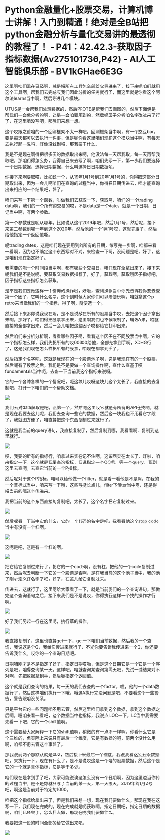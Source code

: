 # Python金融量化+股票交易，计算机博士讲解！入门到精通！绝对是全B站把python金融分析与量化交易讲的最透彻的教程了！ - P41：42.42.3-获取因子指标数据(Av275101736,P42) - AI人工智能俱乐部 - BV1kGHae6E3G

这里啊咱们现在已经啊，就是把所有工具包全部给它导进来了，接下来呢咱们就用这个工具啊，帮我们去完成哎我们因此分析的任务就行了，而这里就是你看这个阿尔法learns当中啊，然后导进几个模块。

UTUS是一会帮我们处理数据的，然后PROTE是帮我们去画图的，然后下面俩是帮我们一会做分析的啊，这是一会咱要用到的，然后呃因子分析咱名字改过来了行了，在这里咱没写吧，那我们来想一想。

这个哎跟之前咱的一个回测框架不太一样吧，回测框架当中啊，有一个憨豆bar，要是每天都可以去执行一件事，但是呢你看这里咱们现在这个模块当中啊，有每天去执行那一说吗，好像没找到吧，那我要干什么。

我是不是现在啊得把很多天的数据取出来啊，他没法每一天帮我取，每一天再帮我取吧，那咱们得怎么办，我得自己来去写了啊，咱们先写一下，第一步我们要选择一个日期数据，选择日期数据，什么叫选择日日期数据呢。

你接下来啊要取哎，比如说一个，从19年1月1号到20年1月1号的，你得把这部分日期取出来，因为一会儿啊咱们在查询的过程当中，你得把日期传进去，咱才能查询出来相应的一个结果吧，好了。

咱们来写一下第一个函数，叫做我们去获取一下，获取啊，咱们的一个trading data啊，我们的一个所有的交易的哎，不是data是一个date，就是一个日期，日记当中啊，有两个参数。

第一个参数就是呃从哪年，比如说从这个2019年吧，然后1月1号，然后呢，接下来第二参数到哪一年到这个2020年，然后他的一个1月1号哎，这就完事了，然后给他指定一个返回值嘶。

呃trading dates，这是咱们现在要用到的所有的日期，每写完一步啊，咱都来看一看啊，因为也不确定这个东西写对不对，来检查一下啊，没问题是吧，好了，这是咱们现在指定好了。

我需要的呃一个时间段当中啊，都有哪些个交易日，咱们现在全拿出来了，接下来呢我们是不是说呃，要获取交易数据指标了，好了，获取啊，获取哦因子指标吧，因子指标这些指标怎么获取。

是不是我们要做这样一个查询的操作啦，好啦，查询操作当中你先告诉我你要去查第一个因子，它叫什么名字，这个到时候大家你们可以随便玩啊，咱就拿这个p retro来当做我们的一个指标，得了啊，随便选一个。

然后接下来那你说我现在啊，是不是说敌在所有的股票当中哎，去把这个因子拿出来啊，那好了，咱们得把股票拿出来，这里啊我们也不做限制了，辅佐A果，咱就直接的全部拿出来，然后一会儿咱把这些因子哎都给它打印出来。

然后咱们来分析分析啊，看看哪些因子啊，看看这个因子在不同股票当中啊，它的一个指标怎么样，我们先把所有的哎00300给他，全部先拿到手啊，XCHG行了，这是我们现在怎么样把所有的股票，咱现在都拿到手了。

然后指定个名字吧，这就是我现在的一个股票池子啊，这是我现在有的一个股票，然后呢有了股票之后，我们是不是要做一个查询操作啊，查什么查基于哎fundamentals当中呃，去查一下当前我这个指标来说呀。

它的一个各种各样的一个情况吧，呃这块儿哎呀这块儿这个太长了，我直接的去复制吧，打开一下咱们的一个帮助文档。



![](img/462e0239cd0e28035d1776a01112078b_1.png)

我们去对data获取是吧，点第一个，然后呢这里哎它就是有所有的API在找啊，就是现在我要去这儿呢，我们去查询一些它的数据，然后这一块我也不用看它字段了，我就图方便了，咱直接把这个东西复制过来就行了。

这就是我当前的query语句，我直接复制了，然后复制到哪，我看看啊，复制到这里就行。

![](img/462e0239cd0e28035d1776a01112078b_3.png)

哎，我要的所有的指标行，咱拿过来实在记不住啊，这东西实在太长了，好啦，咱来指定一下，这个就是我要查询指标，我说指定一个QQ呢，等一个query，我到这里去查呃，去查它当前的一个P指标。

然后呢对于这个P指标，咱可以给他做一个filter，就是看一看他是不是啊，在我的一个普标式当中，咱来写一下哦，这些写挺长点儿，filter下filter当中啊，还是得把当前的哦这个传进来。

我把当前的这个东西直接的复制吧，太长了，这个名字把它复制过来。

![](img/462e0239cd0e28035d1776a01112078b_5.png)

然后呢看一下当中它的什么，它的一个代码的名字是吧，我看看他这个stop code当中有没有一个杠啊。

![](img/462e0239cd0e28035d1776a01112078b_7.png)

这呢是吧，这是有一个杠的啊。

![](img/462e0239cd0e28035d1776a01112078b_9.png)

把它给它复制过来行了，把它的一个code啊，没有杠，把他的一个code复制过来，然后呢去判断一下它的一个股票是否啊，是在我当前的这个池子当中，我的池子刚才定义好名字了吧，好了，在这儿给它复制过来。

传进去，这就行了，这里啊给大家看了一下，就是当前我们的一个查询语句，那做完这个查询语句之后，接下来我们是不是说哎，你得执行这样一个找的操作才行啊。



![](img/462e0239cd0e28035d1776a01112078b_11.png)

好了我们另起一行在这里呃，执行草的操作。

![](img/462e0239cd0e28035d1776a01112078b_13.png)

我直接复制了，这里也直接get一下，get一下咱们当前数据，然后我的一个查询，我说这是个Q，我给它传进来就行了，不光你要告诉我传进来一个Q，你还要告诉我什么，哎你的一个查询日期吧。

日期咱刚才是不是指定了好了，指定日期哎呦，但是这个日期它是一个它是一个序列是吧，咱得查询某一天，这样吧，咱就查询某查询第零天吧，先试一试结果对不对啊，先把数据拿到手，然后呃指定个返回值。

这个就是我们查询的结果，每一天的我们去查的一个factor，哎，他的一个data数据行了，然后这样咱们执行一下哦，哦这A执行完没问题是吧，不要看这个一些警告，警告跟咱没关系。

只是平台它的一些问题咱不用去管，然后这里咱们拿到这个数据，拿到这个数据之后啊，嗯咱来看一看吧，这个数据当中也指标，我说点ILOC一下，LC当中我需要先看一下吧，它的一个shift值啊。

这个需要给大家解释一下它的shift值啊，稍微的有一点不一样啊，你看什么它是个三维的，但实际上来说只有最后一个维度，它是有数据的吧，前两个没什么用啊，咱都不用去管这个事好了。

那我说前两个那默认就是002，然后接下来最后一个维度，我说我看这么五条数据吧，来执行一下，现在有什么了，是不是说哎这是一个咱的股票数据，然后这个是它的一个就是具体指标，它是等于多少。

咱们现在是拿到手了吧，大家可能说诶这怎么没有一个日期啊，因为这里边当你传的过程当中，是不是你就只写了当前的某一天，第一天哪天，2019年的1月2号吧，啊这是当前对于特定的1000。

咱把这个指标给拿出来了，但是我们来想一想，现在我们要做什么，那现在我在这写一下，我们现在完成的，现在完成就是呃获取啊，指定日期吧，指定日期的数据啊，咱们已经会了，怎么样去做，那现在呢我们要做什么。

我要把这一段的时间全部的给它做出来吧。

![](img/462e0239cd0e28035d1776a01112078b_15.png)